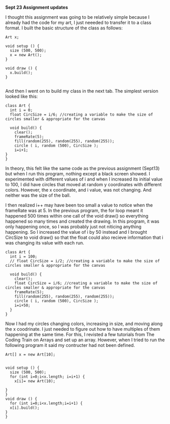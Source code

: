 **Sept 23 Assignment updates**

I thought this assignment was going to be relatively simple because I already had the code for my art, I just neeeded to transfer it to a class format. 
I built the basic structure of the class as follows: 
```
Art x;

void setup () {
  size (500, 500); 
  x = new Art();
}

void draw () {
  x.build();
}


```

And then I went on to build my class in the next tab. The simplest version looked like this: 
```
class Art {
  int i = 0;
  float CircSize = i/6; //creating a variable to make the size of circles smaller & appropriate for the canvas

  void build() {
    clear();
    frameRate(5);
    fill(random(255), random(255), random(255));
    circle ( i, random (500), CircSize );
    i=i+1;
}
}
```

In theory, this felt like the same code as the previous assignment (Sept13) but when I run this program, nothing except a black screen showed. I experimented with different values of i and when I increased its initial value to 100, I did have circles that moved at random y coordinates with different colors. However, the x coordinate, and i value, was not changing. And neither was the size of the ball. 

I then realized i++ may have been too small a value to notice when the frameRate was at 5. In the previous program, the for loop meant it happened 500 times within one call of the void draw() so everything happened so many times and created the drawing. In this program, it was only happening once, so I was probably just not niticing anything happening. So I increased the value of i by 50 instead and I brought CircSize to void draw() so that the float could also recieve information that i was changing its value with each run. 
```
class Art {
  int i = 100;
  // float CircSize = i/2; //creating a variable to make the size of circles smaller & appropriate for the canvas

  void build() {
    clear();
    float CircSize = i/6; //creating a variable to make the size of circles smaller & appropriate for the canvas
    frameRate(5);
    fill(random(255), random(255), random(255));
    circle ( i, random (500), CircSize );
    i=i+50;
  }
}

```

Now I had my circles changing colors, increasing in size, and moving along the x coodrinate. I just needed to figure out how to have multiples of them happening at the same time. For this, I revisted a few tutorials from The Coding Train on Arrays and set up an array. However, when I tried to run the following program it said my contructer had not been defined. 

```
Art[] x = new Art[10];


void setup () {
  size (500, 500); 
  for (int i=0;i<x.length; i=i+1) {
    x[i]= new Art(10);
    
}
}
void draw () {
  for (int i=0;i<x.length;i=i+1) {
  x[i].build();
}
}

```
